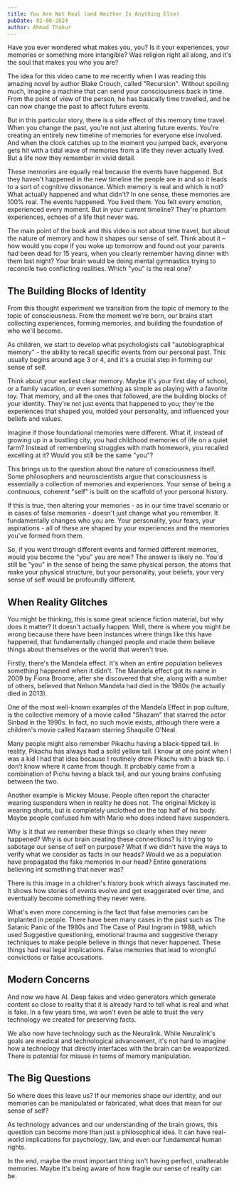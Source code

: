 ```yaml
---
title: You Are Not Real (and Neither Is Anything Else)
pubDate: 02-08-2024
author: Ahmad Thakur
---
```


Have you ever wondered what makes you, you? Is it your experiences, your memories or something more intangible? Was religion right all along, and it's the soul that makes you who you are?

The idea for this video came to me recently when I was reading this amazing novel by author Blake Crouch, called "Recursion". Without spoiling much, imagine a machine that can send your consciousness back in time. From the point of view of the person, he has basically time travelled, and he can now change the past to affect future events.

But in this particular story, there is a side effect of this memory time travel. When you change the past, you're not just altering future events. You're creating an entirely new timeline of memories for everyone else involved. And when the clock catches up to the moment you jumped back, everyone gets hit with a tidal wave of memories from a life they never actually lived. But a life now they remember in vivid detail.

These memories are equally real because the events have happened. But they haven't happened in the new timeline the people are in and so it leads to a sort of cognitive dissonance. Which memory is real and which is not? What actually happened and what didn't? In one sense, these memories are 100% real. The events happened. You lived them. You felt every emotion, experienced every moment. But in your current timeline? They're phantom experiences, echoes of a life that never was.

The main point of the book and this video is not about time travel, but about the nature of memory and how it shapes our sense of self. Think about it – how would you cope if you woke up tomorrow and found out your parents had been dead for 15 years, when you clearly remember having dinner with them last night? Your brain would be doing mental gymnastics trying to reconcile two conflicting realities. Which "you" is the real one?

## The Building Blocks of Identity

From this thought experiment we transition from the topic of memory to the topic of consciousness. From the moment we're born, our brains start collecting experiences, forming memories, and building the foundation of who we'll become.

As children, we start to develop what psychologists call "autobiographical memory" - the ability to recall specific events from our personal past. This usually begins around age 3 or 4, and it's a crucial step in forming our sense of self. 

Think about your earliest clear memory. Maybe it's your first day of school, or a family vacation, or even something as simple as playing with a favorite toy. That memory, and all the ones that followed, are the building blocks of your identity. They're not just events that happened to you; they're the experiences that shaped you, molded your personality, and influenced your beliefs and values.

Imagine if those foundational memories were different. What if, instead of growing up in a bustling city, you had childhood memories of life on a quiet farm? Instead of remembering struggles with math homework, you recalled excelling at it? Would you still be the same "you"?

This brings us to the question about the nature of consciousness itself. Some philosophers and neuroscientists argue that consciousness is essentially a collection of memories and experiences. Your sense of being a continuous, coherent "self" is built on the scaffold of your personal history.

If this is true, then altering your memories - as in our time travel scenario or in cases of false memories - doesn't just change what you remember. It fundamentally changes who you are. Your personality, your fears, your aspirations - all of these are shaped by your experiences and the memories you've formed from them.

So, if you went through different events and formed different memories, would you become the "you" you are now? The answer is likely no. You'd still be "you" in the sense of being the same physical person, the atoms that make your physical structure, but your personality, your beliefs, your very sense of self would be profoundly different.

## When Reality Glitches

You might be thinking, this is some great science fiction material, but why does it matter? It doesn't actually happen. Well, there is where you might be wrong because there have been instances where things like this have happened, that fundamentally changed people and made them believe things about themselves or the world that weren't true.

Firstly, there's the Mandela effect. It's when an entire population believes something happened when it didn't. The Mandela effect got its name in 2009 by Fiona Broome, after she discovered that she, along with a number of others, believed that Nelson Mandela had died in the 1980s (he actually died in 2013).

One of the most well-known examples of the Mandela Effect in pop culture, is the collective memory of a movie called "Shazam" that starred the actor Sinbad in the 1990s. In fact, no such movie exists, although there were a children's movie called Kazaam starring Shaquille O'Neal.

Many people might also remember Pikachu having a black-tipped tail. In reality, Pikachu has always had a solid yellow tail. I know at one point when I was a kid I had that idea because I routinely drew Pikachu with a black tip. I don’t know where it came from though. It probably came from a combination of Pichu having a black tail, and our young brains confusing between the two.

Another example is Mickey Mouse. People often report the character wearing suspenders when in reality he does not. The original Mickey is wearing shorts, but is completely unclothed on the top half of his body. Maybe people confused him with Mario who does indeed have suspenders. 

Why is it that we remember these things so clearly when they never happened? Why is our brain creating these connections? Is it trying to sabotage our sense of self on purpose? What if we didn't have the ways to verify what we consider as facts in our heads? Would we as a population have propagated the fake memories in our head? Entire generations believing int something that never was?

There is this image in a children's history book which always fascinated me. It shows how stories of events evolve and get exaggerated over time, and eventually become something they never were.

What's even more concerning is the fact that false memories can be implanted in people. There have been many cases in the past such as The Satanic Panic of the 1980s and The Case of Paul Ingram in 1988, which used Suggestive questioning, emotional trauma and suggestive therapy techniques to make people believe in things that never happened. These things had real legal implications. False memories that lead to wrongful convictions or false accusations.

## Modern Concerns

And now we have AI. Deep fakes and video generators which generate content so close to reality that it is already hard to tell what is real and what is fake. In a few years time, we won't even be able to trust the very technology we created for preserving facts.

We also now have technology such as the Neuralink. While Neuralink's goals are medical and technological advancement, it's not hard to imagine how a technology that directly interfaces with the brain can be weaponized. There is potential for misuse in terms of memory manipulation.

## The Big Questions

So where does this leave us? If our memories shape our identity, and our memories can be manipulated or fabricated, what does that mean for our sense of self?

As technology advances and our understanding of the brain grows, this question can become more than just a philosophical idea. It can have real-world implications for psychology, law, and even our fundamental human rights.

In the end, maybe the most important thing isn't having perfect, unalterable memories. Maybe it's being aware of how fragile our sense of reality can be. 